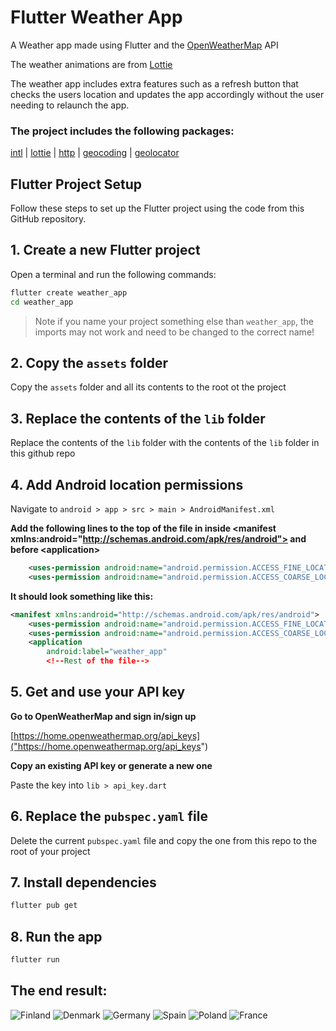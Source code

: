 # Flutter Weather App

A Weather app made using Flutter and the [OpenWeatherMap](https://openweathermap.org) API

The weather animations are from [Lottie](https://lottiefiles.com/vdr0uy2wwsoljqtc)

The weather app includes extra features such as a refresh button that checks the users location and updates the app accordingly without the user needing to relaunch the app.

### **The project includes the following packages:**

[intl](https://pub.dev/packages/intl) | [lottie](https://pub.dev/packages/lottie) | [http](https://pub.dev/packages/lottie) | [geocoding](https://pub.dev/packages/geocoding) | [geolocator](https://pub.dev/packages/geolocator)

## Flutter Project Setup

Follow these steps to set up the Flutter project using the code from this GitHub repository.

## 1. Create a new Flutter project

Open a terminal and run the following commands:

```bash
flutter create weather_app
cd weather_app
```

> Note if you name your project something else than `weather_app`, the imports may not work and need to be changed to the correct name!

## 2. Copy the `assets` folder

Copy the `assets` folder and all its contents to the root ot the project

## 3. Replace the contents of the `lib` folder

Replace the contents of the `lib` folder with the contents of the `lib` folder in this github repo

## 4. Add Android location permissions

Navigate to `android > app > src > main > AndroidManifest.xml`

**Add the following lines to the top of the file in inside \<manifest xmlns:android="http://schemas.android.com/apk/res/android"> and before \<application>**
```xml
    <uses-permission android:name="android.permission.ACCESS_FINE_LOCATION" />
    <uses-permission android:name="android.permission.ACCESS_COARSE_LOCATION" />
```
**It should look something like this:**
```xml
<manifest xmlns:android="http://schemas.android.com/apk/res/android">
    <uses-permission android:name="android.permission.ACCESS_FINE_LOCATION" /> <!--Add this line-->
    <uses-permission android:name="android.permission.ACCESS_COARSE_LOCATION" /> <!--Add this line-->
    <application
        android:label="weather_app"
        <!--Rest of the file-->
```

## 5. Get and use your API key

**Go to OpenWeatherMap and sign in/sign up**

[https://home.openweathermap.org/api_keys]("https://home.openweathermap.org/api_keys")

**Copy an existing API key or generate a new one**

Paste the key into `lib > api_key.dart`

## 6. Replace the `pubspec.yaml` file

Delete the current `pubspec.yaml` file and copy the one from this repo to the root of your project

## 7. Install dependencies

```bash
flutter pub get
```

## 8. Run the app

```bash
flutter run
```

## The end result:

![Finland](outputs/img.png)
![Denmark](outputs/img2.png)
![Germany](outputs/img3.png)
![Spain](outputs/img4.png)
![Poland](outputs/img5.png)
![France](outputs/img6.png)
